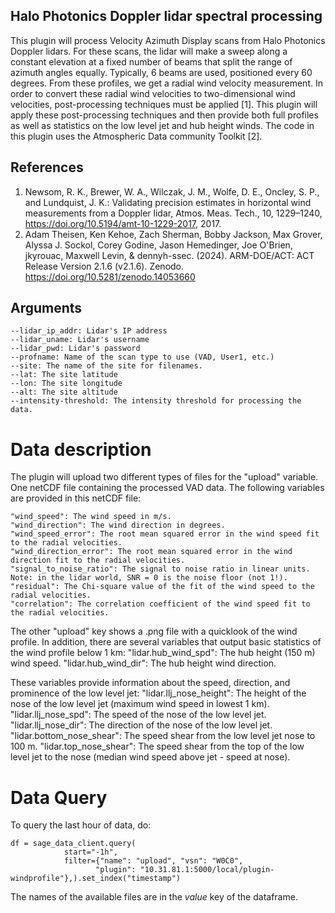 ## Halo Photonics Doppler lidar spectral processing

This plugin will process Velocity Azimuth Display scans from Halo Photonics Doppler lidars. For these scans, the lidar will make a sweep along a constant elevation at a fixed number of beams that split the range of azimuth angles equally. Typically, 6 beams are used, positioned every 60 degrees. From these profiles, we get a radial wind velocity measurement. In order to convert these radial wind velocities to two-dimensional wind velocities, post-processing techniques must be applied [1]. This plugin will apply these post-processing techniques and then provide both full profiles as well as statistics on the low level jet and hub height winds. The code in this plugin uses the Atmospheric Data community Toolkit [2].

## References

1. Newsom, R. K., Brewer, W. A., Wilczak, J. M., Wolfe, D. E., Oncley, S. P., and Lundquist, J. K.: Validating precision estimates in horizontal wind measurements from a Doppler lidar, Atmos. Meas. Tech., 10, 1229–1240, https://doi.org/10.5194/amt-10-1229-2017, 2017. 
2. Adam Theisen, Ken Kehoe, Zach Sherman, Bobby Jackson, Max Grover, Alyssa J. Sockol, Corey Godine, Jason Hemedinger, Joe O'Brien, jkyrouac, Maxwell Levin, & dennyh-ssec. (2024). ARM-DOE/ACT: ACT Release Version 2.1.6 (v2.1.6). Zenodo. https://doi.org/10.5281/zenodo.14053660

## Arguments
    
    --lidar_ip_addr: Lidar's IP address
    --lidar_uname: Lidar's username
    --lidar_pwd: Lidar's password
    --profname: Name of the scan type to use (VAD, User1, etc.)
    --site: The name of the site for filenames.
    --lat: The site latitude
    --lon: The site longitude
    --alt: The site altitude
    --intensity-threshold: The intensity threshold for processing the data.

# Data description
The plugin will upload two different types of files for the "upload" variable. One netCDF file containing the processed VAD data. The following variables are provided in this netCDF file:

    "wind_speed": The wind speed in m/s.
    "wind_direction": The wind direction in degrees.
    "wind_speed_error": The root mean squared error in the wind speed fit to the radial velocities.
    "wind_direction_error": The root mean squared error in the wind direction fit to the radial velocities.
    "signal_to_noise_ratio": The signal to noise ratio in linear units. Note: in the lidar world, SNR = 0 is the noise floor (not 1!).
    "residual": The Chi-square value of the fit of the wind speed to the radial velocities.
    "correlation": The correlation coefficient of the wind speed fit to the radial velocities.

The other "upload" key shows a .png file with a quicklook of the wind profile. In addition, there are several variables that output basic statistics of the wind profile below 1 km:
     "lidar.hub_wind_spd": The hub height (150 m) wind speed.
     "lidar.hub_wind_dir": The hub height wind direction.
     
These variables provide information about the speed, direction, and prominence of the low level jet:
     "lidar.llj_nose_height": The height of the nose of the low level jet (maximum wind speed in lowest 1 km).
     "lidar.llj_nose_spd": The speed of the nose of the low level jet.
     "lidar.llj_nose_dir": The direction of the nose of the low level jet.
     "lidar.bottom_nose_shear": The speed shear from the low level jet nose to 100 m.
     "lidar.top_nose_shear": The speed shear from the top of the low level jet to the nose (median wind speed above jet - speed at nose).

# Data Query
To query the last hour of data, do:
```
df = sage_data_client.query(
            start="-1h",
            filter={"name": "upload", "vsn": "W0C0",
                   "plugin": "10.31.81.1:5000/local/plugin-windprofile"},).set_index("timestamp")
```                   
The names of the available files are in the *value* key of the dataframe.
